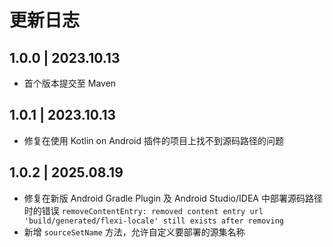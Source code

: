 # 更新日志

## 1.0.0 | 2023.10.13

- 首个版本提交至 Maven

## 1.0.1 | 2023.10.13

- 修复在使用 Kotlin on Android 插件的项目上找不到源码路径的问题

## 1.0.2 | 2025.08.19

- 修复在新版 Android Gradle Plugin 及 Android Studio/IDEA 中部署源码路径时的错误
  `removeContentEntry: removed content entry url 'build/generated/flexi-locale' still exists after removing`
- 新增 `sourceSetName` 方法，允许自定义要部署的源集名称